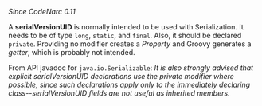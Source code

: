 
*Since CodeNarc 0.11*

A **serialVersionUID** is normally intended to be used with Serialization. It needs to be of type
`long`, `static`, and `final`. Also, it should be declared `private`. Providing
no modifier creates a *Property* and Groovy generates a *getter*, which is probably not intended.

From API javadoc for `java.io.Serializable`: *It is also strongly advised that explicit serialVersionUID declarations
use the private modifier where possible, since such declarations apply only to the immediately declaring
class--serialVersionUID fields are not useful as inherited members.*
